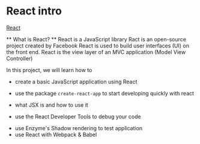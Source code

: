 # React intro

<u> React </u>

** What is React? **
React is a JavaScript library
Ract is an open-source project created by Facebook
React is used to build user interfaces (UI) on the front end.
React is the view layer of an MVC application (Model View Controller)

In this project, we will learn how to

- create a basic JavaScript application using React

* use the package `create-react-app` to start developing quickly with react

- what JSX is and how to use it

* use the React Developer Tools to debug your code

- use Enzyme's Shadow rendering to test application
- use React with Webpack & Babel
